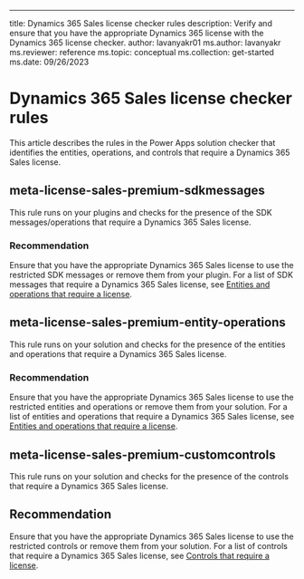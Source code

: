 ---
title: Dynamics 365 Sales license checker rules
description: Verify and ensure that you have the appropriate Dynamics 365 license with the Dynamics 365 license checker.
author: lavanyakr01
ms.author: lavanyakr
ms.reviewer: reference
ms.topic: conceptual
ms.collection: get-started
ms.date: 09/26/2023

# Dynamics 365 Sales license checker rules

This article describes the rules in the Power Apps solution checker that identifies the entities, operations, and controls that require a Dynamics 365 Sales license.

## meta-license-sales-premium-sdkmessages

This rule runs on your plugins and checks for the presence of the SDK messages/operations that require a Dynamics 365 Sales license.  

### Recommendation

Ensure that you have the appropriate Dynamics 365 Sales license to use the restricted SDK messages or remove them from your plugin. For a list of SDK messages that require a Dynamics 365 Sales license, see [Entities and operations that require a license](license-enforcement.md#entities-and-operations-that-require-a-license).

## meta-license-sales-premium-entity-operations

This rule runs on your solution and checks for the presence of the entities and operations that require a Dynamics 365 Sales license.

### Recommendation

Ensure that you have the appropriate Dynamics 365 Sales license to use the restricted entities and operations or remove them from your solution. For a list of entities and operations that require a Dynamics 365 Sales license, see [Entities and operations that require a license](license-enforcement.md#entities-and-operations-that-require-a-license).

## meta-license-sales-premium-customcontrols

This rule runs on your solution and checks for the presence of the controls that require a Dynamics 365 Sales license.

## Recommendation

Ensure that you have the appropriate Dynamics 365 Sales license to use the restricted controls or remove them from your solution. For a list of controls that require a Dynamics 365 Sales license, see [Controls that require a license](license-enforcement.md#controls-that-require-a-license).